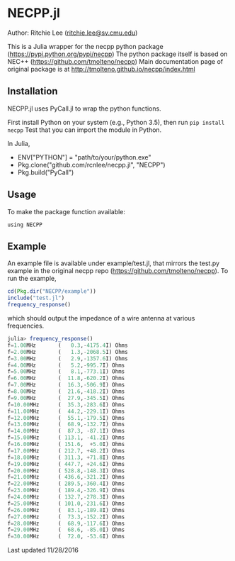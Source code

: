 # NECPP.jl

Author: Ritchie Lee (ritchie.lee@sv.cmu.edu)

This is a Julia wrapper for the necpp python package (https://pypi.python.org/pypi/necpp)
The python package itself is based on NEC++ (https://github.com/tmolteno/necpp)
Main documentation page of original package is at http://tmolteno.github.io/necpp/index.html

## Installation ##

NECPP.jl uses PyCall.jl to wrap the python functions.

First install Python on your system (e.g., Python 3.5), then run
``pip install necpp``
Test that you can import the module in Python.

In Julia,
* ENV["PYTHON"] = "path/to/your/python.exe"
* Pkg.clone("github.com/rcnlee/necpp.jl", "NECPP") 
* Pkg.build("PyCall")

## Usage ##

To make the package function available:
```
using NECPP
```

## Example ##

An example file is available under example/test.jl, that mirrors the test.py example in the original necpp repo (https://github.com/tmolteno/necpp). To run the example, 

```julia
cd(Pkg.dir("NECPP/example"))
include("test.jl")
frequency_response()
```

which should output the impedance of a wire antenna at various frequencies.

```julia
julia> frequency_response()
f=1.00MHz       (   0.3,-4175.4I) Ohms
f=2.00MHz       (   1.3,-2068.5I) Ohms
f=3.00MHz       (   2.9,-1357.6I) Ohms
f=4.00MHz       (   5.2,-995.7I) Ohms
f=5.00MHz       (   8.1,-773.1I) Ohms
f=6.00MHz       (  11.8,-620.2I) Ohms
f=7.00MHz       (  16.3,-506.9I) Ohms
f=8.00MHz       (  21.6,-418.2I) Ohms
f=9.00MHz       (  27.9,-345.5I) Ohms
f=10.00MHz      (  35.3,-283.6I) Ohms
f=11.00MHz      (  44.2,-229.1I) Ohms
f=12.00MHz      (  55.1,-179.5I) Ohms
f=13.00MHz      (  68.9,-132.7I) Ohms
f=14.00MHz      (  87.3, -87.1I) Ohms
f=15.00MHz      ( 113.1, -41.2I) Ohms
f=16.00MHz      ( 151.6,  +5.0I) Ohms
f=17.00MHz      ( 212.7, +48.2I) Ohms
f=18.00MHz      ( 311.3, +71.8I) Ohms
f=19.00MHz      ( 447.7, +24.6I) Ohms
f=20.00MHz      ( 528.8,-148.3I) Ohms
f=21.00MHz      ( 436.6,-321.2I) Ohms
f=22.00MHz      ( 289.5,-360.4I) Ohms
f=23.00MHz      ( 189.4,-326.9I) Ohms
f=24.00MHz      ( 132.7,-278.3I) Ohms
f=25.00MHz      ( 101.0,-231.6I) Ohms
f=26.00MHz      (  83.1,-189.8I) Ohms
f=27.00MHz      (  73.3,-152.2I) Ohms
f=28.00MHz      (  68.9,-117.6I) Ohms
f=29.00MHz      (  68.6, -85.0I) Ohms
f=30.00MHz      (  72.0, -53.6I) Ohms
```

Last updated 11/28/2016
